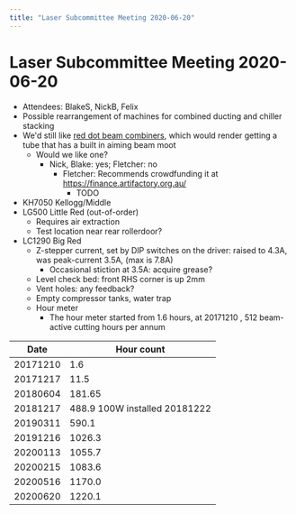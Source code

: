 ```yaml
---
title: "Laser Subcommittee Meeting 2020-06-20"
---
```

# Laser Subcommittee Meeting 2020-06-20

-   Attendees: BlakeS, NickB, Felix
-   Possible rearrangement of machines for combined ducting and chiller stacking
-   We'd still like [red dot beam combiners](/subcommittee/laser-minutes-20191216), which would render getting a tube that has a built in aiming beam moot
    -   Would we like one?
        -   Nick, Blake: yes; Fletcher: no
            -   Fletcher: Recommends crowdfunding it at <https://finance.artifactory.org.au/>
                -   TODO
-   KH7050 Kellogg/Middle
-   LG500 Little Red (out-of-order)
    -   Requires air extraction
    -   Test location near rear rollerdoor?
-   LC1290 Big Red
    -   Z-stepper current, set by DIP switches on the driver: raised to 4.3A, was peak-current 3.5A, (max is 7.8A)
        -   Occasional stiction at 3.5A: acquire grease?
    -   Level check bed: front RHS corner is up 2mm
    -   Vent holes: any feedback?
    -   Empty compressor tanks, water trap
    -   Hour meter
        -   The hour meter started from 1.6 hours, at 20171210 , 512 beam-active cutting hours per annum

| Date     | Hour count                    |
|----------|-------------------------------|
| 20171210 | 1.6                           |
| 20171217 | 11.5                          |
| 20180604 | 181.65                        |
| 20181217 | 488.9 100W installed 20181222 |
| 20190311 | 590.1                         |
| 20191216 | 1026.3                        |
| 20200113 | 1055.7                        |
| 20200215 | 1083.6                        |
| 20200516 | 1170.0                        |
| 20200620 | 1220.1                        |
